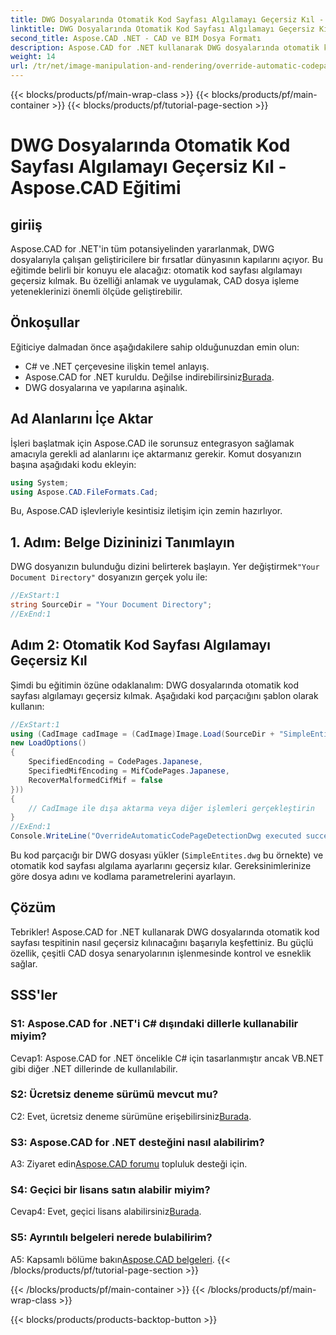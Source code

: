 ```yaml
---
title: DWG Dosyalarında Otomatik Kod Sayfası Algılamayı Geçersiz Kıl - Aspose.CAD Eğitimi
linktitle: DWG Dosyalarında Otomatik Kod Sayfası Algılamayı Geçersiz Kıl
second_title: Aspose.CAD .NET - CAD ve BIM Dosya Formatı
description: Aspose.CAD for .NET kullanarak DWG dosyalarında otomatik kod sayfası algılamanın nasıl geçersiz kılınacağını keşfedin. CAD dosya işleme yeteneklerinizi zahmetsizce geliştirin.
weight: 14
url: /tr/net/image-manipulation-and-rendering/override-automatic-codepage-detection-in-dwg/
---
```


{{< blocks/products/pf/main-wrap-class >}}
{{< blocks/products/pf/main-container >}}
{{< blocks/products/pf/tutorial-page-section >}}

# DWG Dosyalarında Otomatik Kod Sayfası Algılamayı Geçersiz Kıl - Aspose.CAD Eğitimi

## giriiş

Aspose.CAD for .NET'in tüm potansiyelinden yararlanmak, DWG dosyalarıyla çalışan geliştiricilere bir fırsatlar dünyasının kapılarını açıyor. Bu eğitimde belirli bir konuyu ele alacağız: otomatik kod sayfası algılamayı geçersiz kılmak. Bu özelliği anlamak ve uygulamak, CAD dosya işleme yeteneklerinizi önemli ölçüde geliştirebilir.

## Önkoşullar

Eğiticiye dalmadan önce aşağıdakilere sahip olduğunuzdan emin olun:

- C# ve .NET çerçevesine ilişkin temel anlayış.
-  Aspose.CAD for .NET kuruldu. Değilse indirebilirsiniz[Burada](https://releases.aspose.com/cad/net/).
- DWG dosyalarına ve yapılarına aşinalık.

## Ad Alanlarını İçe Aktar

İşleri başlatmak için Aspose.CAD ile sorunsuz entegrasyon sağlamak amacıyla gerekli ad alanlarını içe aktarmanız gerekir. Komut dosyanızın başına aşağıdaki kodu ekleyin:

```csharp
using System;
using Aspose.CAD.FileFormats.Cad;
```

Bu, Aspose.CAD işlevleriyle kesintisiz iletişim için zemin hazırlıyor.

## 1. Adım: Belge Dizininizi Tanımlayın

 DWG dosyanızın bulunduğu dizini belirterek başlayın. Yer değiştirmek`"Your Document Directory"` dosyanızın gerçek yolu ile:

```csharp
//ExStart:1
string SourceDir = "Your Document Directory";
//ExEnd:1
```

## Adım 2: Otomatik Kod Sayfası Algılamayı Geçersiz Kıl

Şimdi bu eğitimin özüne odaklanalım: DWG dosyalarında otomatik kod sayfası algılamayı geçersiz kılmak. Aşağıdaki kod parçacığını şablon olarak kullanın:

```csharp
//ExStart:1
using (CadImage cadImage = (CadImage)Image.Load(SourceDir + "SimpleEntites.dwg",
new LoadOptions()
{
	SpecifiedEncoding = CodePages.Japanese,
	SpecifiedMifEncoding = MifCodePages.Japanese,
	RecoverMalformedCifMif = false
}))
{
	// CadImage ile dışa aktarma veya diğer işlemleri gerçekleştirin
}
//ExEnd:1
Console.WriteLine("OverrideAutomaticCodePageDetectionDwg executed successfully");
```

Bu kod parçacığı bir DWG dosyası yükler (`SimpleEntites.dwg` bu örnekte) ve otomatik kod sayfası algılama ayarlarını geçersiz kılar. Gereksinimlerinize göre dosya adını ve kodlama parametrelerini ayarlayın.

## Çözüm

Tebrikler! Aspose.CAD for .NET kullanarak DWG dosyalarında otomatik kod sayfası tespitinin nasıl geçersiz kılınacağını başarıyla keşfettiniz. Bu güçlü özellik, çeşitli CAD dosya senaryolarının işlenmesinde kontrol ve esneklik sağlar.

## SSS'ler

### S1: Aspose.CAD for .NET'i C# dışındaki dillerle kullanabilir miyim?

Cevap1: Aspose.CAD for .NET öncelikle C# için tasarlanmıştır ancak VB.NET gibi diğer .NET dillerinde de kullanılabilir.

### S2: Ücretsiz deneme sürümü mevcut mu?

 C2: Evet, ücretsiz deneme sürümüne erişebilirsiniz[Burada](https://releases.aspose.com/).

### S3: Aspose.CAD for .NET desteğini nasıl alabilirim?

 A3: Ziyaret edin[Aspose.CAD forumu](https://forum.aspose.com/c/cad/19) topluluk desteği için.

### S4: Geçici bir lisans satın alabilir miyim?

 Cevap4: Evet, geçici lisans alabilirsiniz[Burada](https://purchase.aspose.com/temporary-license/).

### S5: Ayrıntılı belgeleri nerede bulabilirim?

 A5: Kapsamlı bölüme bakın[Aspose.CAD belgeleri](https://reference.aspose.com/cad/net/).
{{< /blocks/products/pf/tutorial-page-section >}}

{{< /blocks/products/pf/main-container >}}
{{< /blocks/products/pf/main-wrap-class >}}

{{< blocks/products/products-backtop-button >}}
